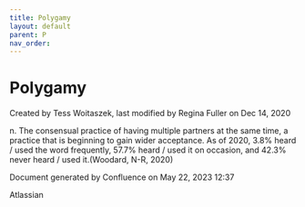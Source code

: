 ```yaml
---
title: Polygamy
layout: default
parent: P
nav_order:
---
```


# Polygamy

Created by  Tess Woitaszek, last modified by  Regina Fuller on Dec 14, 2020

n. The consensual practice of having multiple partners at the same time, a practice that is beginning to gain wider acceptance. As of 2020, 3.8% heard / used the word frequently, 57.7% heard / used it on occasion, and 42.3% never heard / used it.(Woodard, N-R, 2020)

Document generated by Confluence on May 22, 2023 12:37

Atlassian
